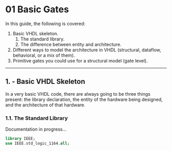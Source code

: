 # 01 Basic Gates

In this guide, the following is covered:

1. Basic VHDL skeleton.
    1. The standard library.
    1. The difference between entity and architecture.
1. Different ways to model the architecture in VHDL (structural, dataflow, behavioral, or a mix of them).
1. Primitive gates you could use for a structural model (gate level).

---
## 1. - Basic VHDL Skeleton

In a very basic VHDL code, there are always going to be three things present: the library declaration, the entity of the hardware being designed, and the architecture of that hardware.

### 1.1. The Standard Library 
Documentation in progress...

```vhdl
library IEEE;
use IEEE.std_logic_1164.all;
```